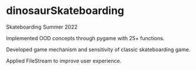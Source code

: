 # dinosaurSkateboarding
Skateboarding          Summer 2022

Implemented OOD concepts through pygame with 25+ functions.

Developed game mechanism and sensitivity of classic skateboarding game.

Applied FileStream to improve user experience.
